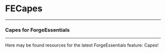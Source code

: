 # FECapes #
_________________________________
### Capes for ForgeEssentials ###
_________________________________

Here may be found resources for the latest ForgeEssentials feature: Capes!
